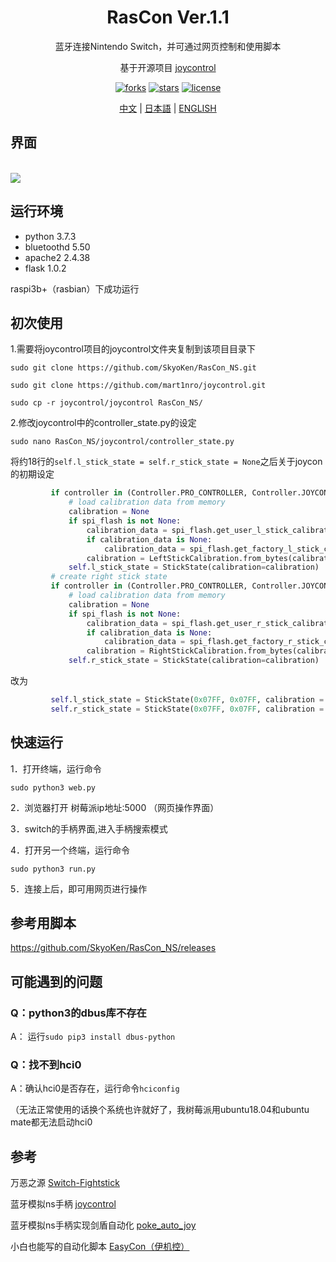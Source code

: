 <div align="center">
  <h1>RasCon Ver.1.1</h1>
  <p>蓝牙连接Nintendo Switch，并可通过网页控制和使用脚本</p>
  <p>基于开源项目  <a href="https://github.com/mart1nro/joycontrol">joycontrol</a></p>
  <p>
  <a href="https://github.com/SkyoKen/RasCon_NS"><img src="https://img.shields.io/github/forks/SkyoKen/RasCon_NS.svg" alt="forks"></a>
  <a href="https://github.com/SkyoKen/RasCon_NS"><img src="https://img.shields.io/github/stars/SkyoKen/RasCon_NS.svg" alt="stars"></a>
  <a href="https://github.com/SkyoKen/RasCon_NS"><img src="https://img.shields.io/github/license/SkyoKen/RasCon_NS.svg" alt="license"></a>
  </p>
  <p>
  <a href="https://github.com/SkyoKen/RasCon_NS/blob/master/README.md">中文</a> | 
  <a href="https://github.com/SkyoKen/RasCon_NS/blob/master/README_JP.md">日本語</a> | 
  <a href="https://github.com/SkyoKen/RasCon_NS/blob/master/README_EN.md">ENGLISH</a>
</p>
</div>

## 界面
<br/>
<img src="https://github.com/SkyoKen/RasCon_NS/blob/master/image.png">
<br/>

## 运行环境 
* python 3.7.3
* bluetoothd 5.50
* apache2 2.4.38  
* flask 1.0.2 

raspi3b+（rasbian）下成功运行

## 初次使用
1.需要将joycontrol项目的joycontrol文件夹复制到该项目目录下
```
sudo git clone https://github.com/SkyoKen/RasCon_NS.git

sudo git clone https://github.com/mart1nro/joycontrol.git

sudo cp -r joycontrol/joycontrol RasCon_NS/
```
2.修改joycontrol中的controller_state.py的设定
```
sudo nano RasCon_NS/joycontrol/controller_state.py
```
将约18行的`self.l_stick_state = self.r_stick_state = None`之后关于joycon的初期设定

```python
         if controller in (Controller.PRO_CONTROLLER, Controller.JOYCON_L):
             # load calibration data from memory
             calibration = None
             if spi_flash is not None:
                 calibration_data = spi_flash.get_user_l_stick_calibration()
                 if calibration_data is None:
                     calibration_data = spi_flash.get_factory_l_stick_calibration()
                 calibration = LeftStickCalibration.from_bytes(calibration_data)
             self.l_stick_state = StickState(calibration=calibration)
         # create right stick state
         if controller in (Controller.PRO_CONTROLLER, Controller.JOYCON_R):
             # load calibration data from memory
             calibration = None
             if spi_flash is not None:
                 calibration_data = spi_flash.get_user_r_stick_calibration()
                 if calibration_data is None:
                     calibration_data = spi_flash.get_factory_r_stick_calibration()
                 calibration = RightStickCalibration.from_bytes(calibration_data)
             self.r_stick_state = StickState(calibration=calibration)
```
改为

```python
         self.l_stick_state = StickState(0x07FF, 0x07FF, calibration = _StickCalibration(0x07FF, 0x07FF, 0x07FF, 0x07FF, 0x07FF, 0x07FF))
         self.r_stick_state = StickState(0x07FF, 0x07FF, calibration = _StickCalibration(0x07FF, 0x07FF, 0x07FF, 0x07FF, 0x07FF, 0x07FF))
```
## 快速运行
1．打开终端，运行命令
```
sudo python3 web.py
```
2．浏览器打开 树莓派ip地址:5000 （网页操作界面）

3．switch的手柄界面,进入手柄搜索模式

4．打开另一个终端，运行命令
```
sudo python3 run.py
```
5．连接上后，即可用网页进行操作

## 参考用脚本
https://github.com/SkyoKen/RasCon_NS/releases

## 可能遇到的问题

### Q：python3的dbus库不存在

A： 运行`sudo pip3 install dbus-python`

### Q：找不到hci0
A：确认hci0是否存在，运行命令`hciconfig`

（无法正常使用的话换个系统也许就好了，我树莓派用ubuntu18.04和ubuntu mate都无法启动hci0

## 参考
万恶之源 [Switch-Fightstick](https://github.com/progmem/Switch-Fightstick)

蓝牙模拟ns手柄 [joycontrol](https://github.com/mart1nro/joycontrol)

蓝牙模拟ns手柄实现剑盾自动化 [poke_auto_joy](https://github.com/xxwsL/poke_auto_joy)

小白也能写的自动化脚本 [EasyCon（伊机控）](https://github.com/nukieberry/PokemonTycoon)



